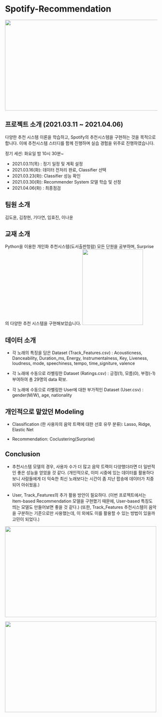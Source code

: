 # Spotify-Recommendation
<img src="https://user-images.githubusercontent.com/87663692/130558207-ea001f58-20e6-46a5-a230-8f87d44503df.png" width="550" height="300"/>

## 프로젝트 소개 (2021.03.11 ~ 2021.04.06)
다양한 추천 시스템 이론을 학습하고, Spotify의 추천시스템을 구현하는 것을 목적으로 합니다.
이에 추천시스템 스터디를 함께 진행하며 실습 경험을 위주로 진행하였습니다.

정기 세션: 화요일 밤 10시 30분~
- 2021.03.11(목) : 정기 일정 및 계획 설정
- 2021.03.16(화): 데이터 전처리 완료, Classifier 선택
- 2021.03.23(화): Classifier 성능 확인
- 2021.03.30(화): Recommender System 모델 학습 및 선정
- 2021.04.06(화) : 최종점검

## 팀원 소개
김도윤, 김창현, 기다연, 임효진, 이나윤

## 교재 소개
Python을 이용한 개인화 추천시스템(도서출판청람)
모든 단원을 공부하며, Surprise의 다양한 추천 시스템을 구현해보았습니다.
<img src="https://user-images.githubusercontent.com/87663692/130485877-714a4312-af90-48fe-abfa-baa3438caff4.png" width="200" height="250"/>
                                                                                                                   
## 데이터 소개
- 각 노래의 특징을 담은 Dataset (Track_Features.csv)
: Acousticness, Danceability, Duration_ms, Energy, Instrumentalness, Key, Liveness, loudness, mode, speechiness, tempo, time_signiture, valence

- 각 노래에 수동으로 라벨링한 Dataset (Ratings.csv)
: 긍정(1), 모름(0), 부정(-1) 부여하여 총 29명의 data 확보.
 
- 각 노래에 수동으로 라벨링한 User에 대한 부가적인 Dataset (User.csv)
: gender(M/W), age, nationality 

## 개인적으로 맡았던 Modeling
- Classification (한 사용자의 음악 트랙에 대한 선호 유무 분류): Lasso, Ridge, Elastic Net

- Recommendation: Coclustering(Surprise)

## Conclusion
- 추천시스템 모델의 경우, 사용자 수가 더 많고 음악 트랙이 다양했더라면 더 일반적인 좋은 성능을 얻었을 것 같다.
(개인적으로, 이미 시중에 있는 데이터를 활용하다보니 사람들에게 더 익숙한 최신 노래보다는 시간이 좀 지난 팝송에 데이터가 치중되어 아쉬웠음.)

- User, Track_Features의 추가 활용 방안이 필요하다.
(이번 프로젝트에서는 Item-based Recommendation 모델을 구현했기 때문에, User-based 특징도 띄는 모델도 만들어보면 좋을 것 같다.)
(또한, Track_Features 추천시스템이 음악을 구분하는 기준으로만 사용했는데, 이 외에도 이를 활용할 수 있는 방법이 있을까 고민이 되었다.)

<img src="https://user-images.githubusercontent.com/87663692/144702813-b427848b-89ca-43c6-b1bc-05169d2827c3.png"
width="500" height="300"/>

<img src="https://user-images.githubusercontent.com/87663692/144702818-ca1015d1-7197-4eeb-8b34-a7cf4cb7d561.png"
width="500" height="300"/>

